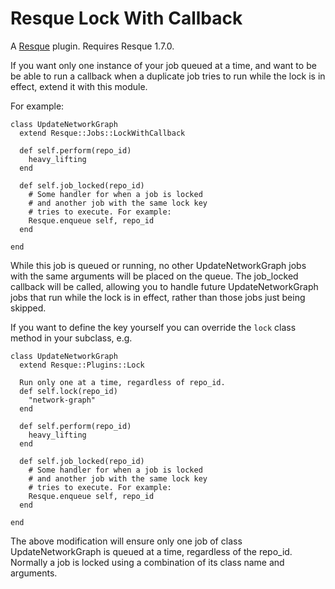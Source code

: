 Resque Lock With Callback
=========================

A [Resque][rq] plugin. Requires Resque 1.7.0.

If you want only one instance of your job queued at a time, and 
want to be be able to run a callback when a duplicate job tries 
to run while the lock is in effect, extend it with this module.

For example:

    class UpdateNetworkGraph
      extend Resque::Jobs::LockWithCallback

      def self.perform(repo_id)
        heavy_lifting
      end

      def self.job_locked(repo_id)
        # Some handler for when a job is locked
        # and another job with the same lock key
        # tries to execute. For example:
        Resque.enqueue self, repo_id
      end

    end

While this job is queued or running, no other UpdateNetworkGraph
jobs with the same arguments will be placed on the queue. The
job_locked callback will be called, allowing you to handle future
UpdateNetworkGraph jobs that run while the lock is in effect, rather
than those jobs just being skipped.

If you want to define the key yourself you can override the
`lock` class method in your subclass, e.g.

    class UpdateNetworkGraph
      extend Resque::Plugins::Lock

      Run only one at a time, regardless of repo_id.
      def self.lock(repo_id)
        "network-graph"
      end

      def self.perform(repo_id)
        heavy_lifting
      end
      
      def self.job_locked(repo_id)
        # Some handler for when a job is locked
        # and another job with the same lock key
        # tries to execute. For example:
        Resque.enqueue self, repo_id
      end

    end

The above modification will ensure only one job of class
UpdateNetworkGraph is queued at a time, regardless of the
repo_id. Normally a job is locked using a combination of its
class name and arguments.

[rq]: http://github.com/defunkt/resque
